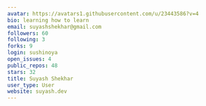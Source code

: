 ```yaml
---
avatar: https://avatars1.githubusercontent.com/u/23443586?v=4
bio: learning how to learn
email: suyashshekhar@gmail.com
followers: 60
following: 3
forks: 9
login: sushinoya
open_issues: 4
public_repos: 48
stars: 32
title: Suyash Shekhar
user_type: User
website: suyash.dev
---
```

